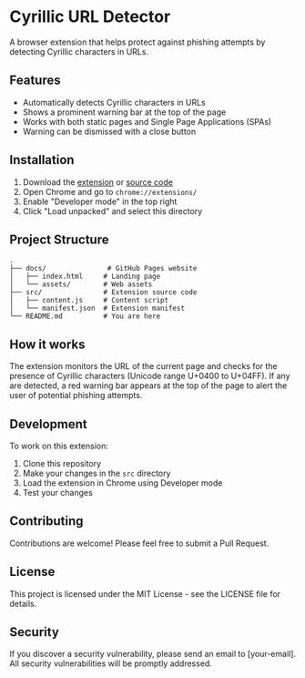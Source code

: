 # Cyrillic URL Detector

A browser extension that helps protect against phishing attempts by detecting Cyrillic characters in URLs.

## Features

- Automatically detects Cyrillic characters in URLs
- Shows a prominent warning bar at the top of the page
- Works with both static pages and Single Page Applications (SPAs)
- Warning can be dismissed with a close button

## Installation

1. Download the [extension](https://yourusername.github.io/Cyrillic-URL-Warning/Cyrillic-URL-Warning.crx) or [source code](https://yourusername.github.io/Cyrillic-URL-Warning/Cyrillic-URL-Warning.zip)
2. Open Chrome and go to `chrome://extensions/`
3. Enable "Developer mode" in the top right
4. Click "Load unpacked" and select this directory

## Project Structure

```
.
├── docs/               # GitHub Pages website
│   ├── index.html     # Landing page
│   └── assets/        # Web assets
├── src/               # Extension source code
│   ├── content.js     # Content script
│   └── manifest.json  # Extension manifest
└── README.md          # You are here
```

## How it works

The extension monitors the URL of the current page and checks for the presence of Cyrillic characters (Unicode range U+0400 to U+04FF). If any are detected, a red warning bar appears at the top of the page to alert the user of potential phishing attempts.

## Development

To work on this extension:

1. Clone this repository
2. Make your changes in the `src` directory
3. Load the extension in Chrome using Developer mode
4. Test your changes

## Contributing

Contributions are welcome! Please feel free to submit a Pull Request.

## License

This project is licensed under the MIT License - see the LICENSE file for details.

## Security

If you discover a security vulnerability, please send an email to [your-email]. All security vulnerabilities will be promptly addressed.
